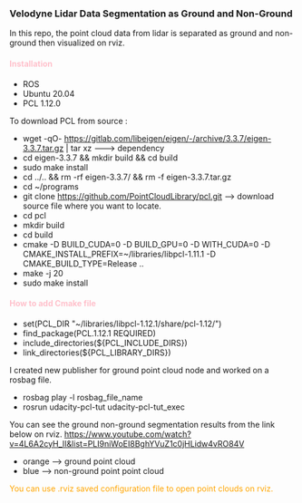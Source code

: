 ### Velodyne Lidar Data Segmentation as Ground and Non-Ground

In this repo, the point cloud data from lidar is separated as ground and non-ground then visualized on rviz.

####  <span style="color: pink">Installation</span>
* ROS
* Ubuntu 20.04 
* PCL 1.12.0

To download PCL from source :
* wget -qO- https://gitlab.com/libeigen/eigen/-/archive/3.3.7/eigen-3.3.7.tar.gz | tar xz  ---> dependency
* cd eigen-3.3.7 && mkdir build && cd build
* sudo make install
* cd ../.. && rm -rf eigen-3.3.7/ && rm -f eigen-3.3.7.tar.gz
* cd ~/programs
* git clone https://github.com/PointCloudLibrary/pcl.git --> download source file where you want to locate.
* cd pcl
* mkdir build
* cd build
* cmake -D BUILD_CUDA=0 -D BUILD_GPU=0 -D WITH_CUDA=0 -D CMAKE_INSTALL_PREFIX=~/libraries/libpcl-1.11.1 -D CMAKE_BUILD_TYPE=Release ..
* make -j 20
* sudo make install

####  <span style="color: pink">How to add Cmake file</span>
* set(PCL_DIR "~/libraries/libpcl-1.12.1/share/pcl-1.12/")
* find_package(PCL.1.12.1 REQUIRED)
* include_directories(${PCL_INCLUDE_DIRS})
* link_directories(${PCL_LIBRARY_DIRS}) 

I created new publisher for ground point cloud node and worked on a rosbag file.
* rosbag play -l rosbag_file_name
* rosrun udacity-pcl-tut udacity-pcl-tut_exec 

You can see the ground non-ground segmentation results from the link below on rviz.
https://www.youtube.com/watch?v=4L6A2cyH_II&list=PLI9niWoEI8BghYVuZ1c0jHLidw4vRO84V
* orange --> ground point cloud 
* blue --> non-ground point point cloud

<span style="color: orange">You can use .rviz saved configuration file to open point clouds on rviz.</span>



